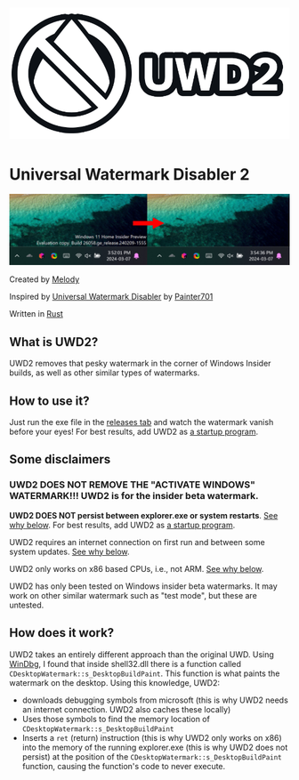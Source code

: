 # ![UWD2](banner.png)

# Universal Watermark Disabler 2

![demo](demo.png)

Created by [Melody](https://reticivis.net/)

Inspired by [Universal Watermark Disabler](https://github.com/pr701/universal-watermark-disabler)
by [Painter701](https://github.com/pr701)

Written in [Rust](https://www.rust-lang.org/)

## What is UWD2?

UWD2 removes that pesky watermark in the corner of Windows Insider builds, as well as other similar types of watermarks.

## How to use it?

Just run the exe file in the [releases tab](https://github.com/reticivis-net/uwd2/releases) and watch the watermark
vanish before your eyes! For best results, add UWD2
as [a startup program](https://support.microsoft.com/en-us/windows/add-apps-to-the-startup-page-in-settings-3d219555-bc76-449d-ab89-0d2dd6307164).

## Some disclaimers

### **UWD2 DOES NOT REMOVE THE "ACTIVATE WINDOWS" WATERMARK!!!** UWD2 is for the insider beta watermark.

**UWD2 DOES NOT persist between explorer.exe or system restarts**. [See why below](#how-does-it-work). For best results,
add UWD2
as [a startup program](https://support.microsoft.com/en-us/windows/add-apps-to-the-startup-page-in-settings-3d219555-bc76-449d-ab89-0d2dd6307164).

UWD2 requires an internet connection on first run and between some system updates. [See why below](#how-does-it-work).

UWD2 only works on x86 based CPUs, i.e., not ARM. [See why below](#how-does-it-work).

UWD2 has only been tested on Windows insider beta watermarks. It may work on other similar watermark such as "test
mode", but these are untested.

## How does it work?

UWD2 takes an entirely different approach than the original UWD.
Using [WinDbg](https://learn.microsoft.com/en-us/windows-hardware/drivers/debugger/), I found that inside shell32.dll
there is a function called `CDesktopWatermark::s_DesktopBuildPaint`. This function is what paints the watermark on the
desktop. Using this knowledge, UWD2:

- downloads debugging symbols from microsoft (this is why UWD2 needs an internet connection. UWD2 also caches these
  locally)
- Uses those symbols to find the memory location of `CDesktopWatermark::s_DesktopBuildPaint`
- Inserts a `ret` (return) instruction (this is why UWD2 only works on x86) into the memory of the running
  explorer.exe (this is why UWD2 does not persist) at the position of the `CDesktopWatermark::s_DesktopBuildPaint`
  function, causing the function's code to never execute.